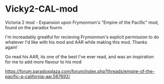 # Vicky2-CAL-mod
Victoria 2 mod - Expansion upon Frymonmon's "Empire of the Pacific" mod, found on the paradox fourm.

I'm increadably greatful for recieving Frymonmon's explicit permission to do whatever I'd like with his mod and AAR while making this mod. Thanks again!

Go read his AAR, its one of the best I've ever read, and was an inspiration for me to add more flavour to his mod

https://forum.paradoxplaza.com/forum/index.php?threads/empire-of-the-pacific-a-california-aar.567692/
